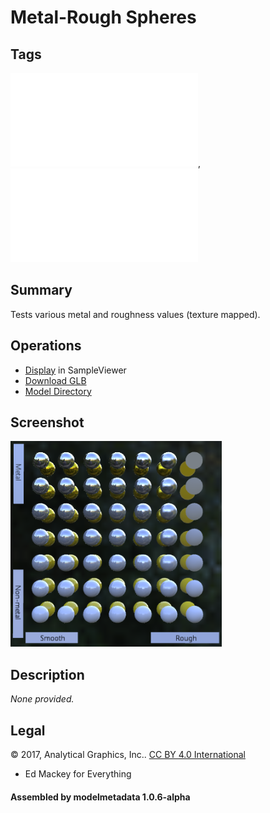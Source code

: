 # Metal-Rough Spheres

## Tags

![core](../../Models-core.md), ![testing](../../Models-testing.md)

## Summary

Tests various metal and roughness values (texture mapped).

## Operations

* [Display](https://github.khronos.org/glTF-Sample-Viewer-Release/?model=https://raw.GithubUserContent.com/DRx3D/glTF-Sample-Assets/main/./Models/MetalRoughSpheres/glTF-Binary/MetalRoughSpheres.glb) in SampleViewer
* [Download GLB](https://raw.GithubUserContent.com/DRx3D/glTF-Sample-Assets/main/./Models/MetalRoughSpheres/glTF-Binary/MetalRoughSpheres.glb)
* [Model Directory](./)

## Screenshot

![screenshot](screenshot/screenshot.png)

## Description

_None provided._

## Legal

&copy; 2017, Analytical Graphics, Inc.. [CC BY 4.0 International](https://creativecommons.org/licenses/by/4.0/legalcode)

 - Ed Mackey for Everything

#### Assembled by modelmetadata 1.0.6-alpha